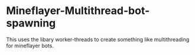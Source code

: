 # Mineflayer-Multithread-bot-spawning

This uses the libary worker-threads to create something like multithreading for mineflayer bots.
